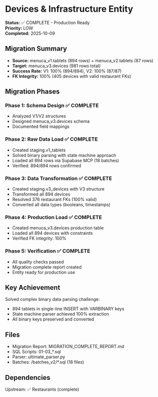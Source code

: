 # Devices & Infrastructure Entity

**Status:** ✅ COMPLETE - Production Ready  
**Priority:** LOW  
**Completed:** 2025-10-09

## Migration Summary
- **Source:** menuca_v1.tablets (894 rows) + menuca_v2.tablets (87 rows)
- **Target:** menuca_v3.devices (981 rows total)
- **Success Rate:** V1: 100% (894/894), V2: 100% (87/87)
- **FK Integrity:** 100% (405 devices with valid restaurant FKs)

## Migration Phases

### Phase 1: Schema Design ✅ COMPLETE
- Analyzed V1/V2 structures
- Designed menuca_v3.devices schema
- Documented field mappings

### Phase 2: Raw Data Load ✅ COMPLETE
- Created staging.v1_tablets
- Solved binary parsing with state machine approach
- Loaded all 894 rows via Supabase MCP (18 batches)
- Verified: 894/894 rows confirmed

### Phase 3: Data Transformation ✅ COMPLETE
- Created staging.v3_devices with V3 structure
- Transformed all 894 devices
- Resolved 376 restaurant FKs (100% valid)
- Converted all data types (booleans, timestamps)

### Phase 4: Production Load ✅ COMPLETE
- Created menuca_v3.devices production table
- Loaded all 894 devices with constraints
- Verified FK integrity: 100%

### Phase 5: Verification ✅ COMPLETE
- All quality checks passed
- Migration complete report created
- Entity ready for production use

## Key Achievement
Solved complex binary data parsing challenge:
- 894 tablets in single-line INSERT with VARBINARY keys
- State machine parser achieved 100% extraction
- All binary keys preserved and converted

## Files
- Migration Report: MIGRATION_COMPLETE_REPORT.md
- SQL Scripts: 01-03_*.sql
- Parser: ultimate_parser.py
- Batches: /batches_v2/*.sql (18 files)

## Dependencies
Upstream: ✅ Restaurants (complete)
